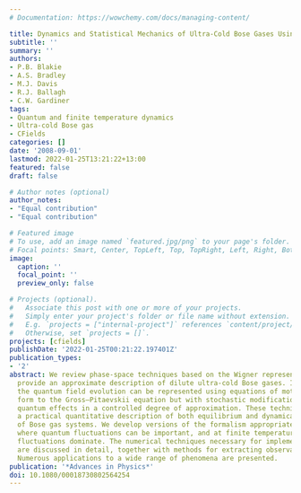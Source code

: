 ```yaml
---
# Documentation: https://wowchemy.com/docs/managing-content/

title: Dynamics and Statistical Mechanics of Ultra-Cold Bose Gases Using c-Field Techniques
subtitle: ''
summary: ''
authors:
- P.B. Blakie
- A.S. Bradley
- M.J. Davis
- R.J. Ballagh
- C.W. Gardiner
tags:
- Quantum and finite temperature dynamics
- Ultra-cold Bose gas
- CFields
categories: []
date: '2008-09-01'
lastmod: 2022-01-25T13:21:22+13:00
featured: false
draft: false

# Author notes (optional)
author_notes:
- "Equal contribution"
- "Equal contribution"

# Featured image
# To use, add an image named `featured.jpg/png` to your page's folder.
# Focal points: Smart, Center, TopLeft, Top, TopRight, Left, Right, BottomLeft, Bottom, BottomRight.
image:
  caption: ''
  focal_point: ''
  preview_only: false

# Projects (optional).
#   Associate this post with one or more of your projects.
#   Simply enter your project's folder or file name without extension.
#   E.g. `projects = ["internal-project"]` references `content/project/deep-learning/index.md`.
#   Otherwise, set `projects = []`.
projects: [cfields]
publishDate: '2022-01-25T00:21:22.197401Z'
publication_types:
- '2'
abstract: We review phase-space techniques based on the Wigner representation that
  provide an approximate description of dilute ultra-cold Bose gases. In this approach
  the quantum field evolution can be represented using equations of motion of a similar
  form to the Gross–Pitaevskii equation but with stochastic modifications that include
  quantum effects in a controlled degree of approximation. These techniques provide
  a practical quantitative description of both equilibrium and dynamical properties
  of Bose gas systems. We develop versions of the formalism appropriate at zero temperature,
  where quantum fluctuations can be important, and at finite temperature where thermal
  fluctuations dominate. The numerical techniques necessary for implementing the formalism
  are discussed in detail, together with methods for extracting observables of interest.
  Numerous applications to a wide range of phenomena are presented.
publication: '*Advances in Physics*'
doi: 10.1080/00018730802564254
---
```

